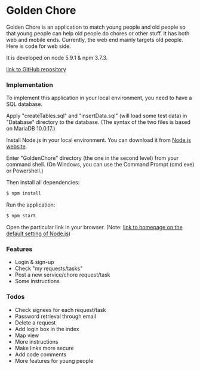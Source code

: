 # Golden Chore

Golden Chore is an application to match young people and old people so that young people can help old people do chores or other stuff. It has both web and mobile ends. Currently, the web end mainly targets old people. Here is code for web side.

It is developed on node 5.9.1 & npm 3.7.3.

[link to GitHub repository](https://github.com/taowu100/GoldenChore)

### Implementation

To implement this application in your local environment, you need to have a SQL database.

Apply "createTables.sql" and "insertData.sql" (will load some test data) in "Database" directory to the database. (The syntax of the two files is based on MariaDB 10.0.17.)

Install Node.js in your local environment. You can download it from [Node.js website](https://nodejs.org/en/download/).

Enter "GoldenChore" directory (the one in the second level) from your command shell. (On Windows, you can use the Command Prompt (cmd.exe) or Powershell.)

Then install all dependencies:

```sh
$ npm install
```

Run the application:

```sh
$ npm start
```

Open the particular link in your browser. (Note: [link to homepage on the default setting of Node.js](http://localhost:3000/home))

### Features

 - Login & sign-up
 - Check "my requests/tasks"
 - Post a new service/chore request/task
 - Some instructions

### Todos

 - Check signees for each request/task
 - Password retrieval through email
 - Delete a request
 - Add login box in the index
 - Map view
 - More instructions
 - Make links more secure
 - Add code comments
 - More features for young people
